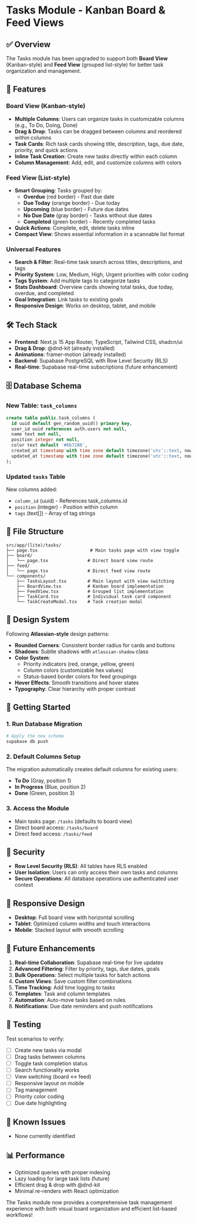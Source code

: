 # Tasks Module - Kanban Board & Feed Views

## ✅ Overview

The Tasks module has been upgraded to support both **Board View** (Kanban-style) and **Feed View** (grouped list-style) for better task organization and management.

## 🧩 Features

### Board View (Kanban-style)
- **Multiple Columns**: Users can organize tasks in customizable columns (e.g., To Do, Doing, Done)
- **Drag & Drop**: Tasks can be dragged between columns and reordered within columns
- **Task Cards**: Rich task cards showing title, description, tags, due date, priority, and quick actions
- **Inline Task Creation**: Create new tasks directly within each column
- **Column Management**: Add, edit, and customize columns with colors

### Feed View (List-style)
- **Smart Grouping**: Tasks grouped by:
  - **Overdue** (red border) - Past due date
  - **Due Today** (orange border) - Due today
  - **Upcoming** (blue border) - Future due dates
  - **No Due Date** (gray border) - Tasks without due dates
  - **Completed** (green border) - Recently completed tasks
- **Quick Actions**: Complete, edit, delete tasks inline
- **Compact View**: Shows essential information in a scannable list format

### Universal Features
- **Search & Filter**: Real-time task search across titles, descriptions, and tags
- **Priority System**: Low, Medium, High, Urgent priorities with color coding
- **Tags System**: Add multiple tags to categorize tasks
- **Stats Dashboard**: Overview cards showing total tasks, due today, overdue, and completed
- **Goal Integration**: Link tasks to existing goals
- **Responsive Design**: Works on desktop, tablet, and mobile

## 🛠️ Tech Stack

- **Frontend**: Next.js 15 App Router, TypeScript, Tailwind CSS, shadcn/ui
- **Drag & Drop**: @dnd-kit (already installed)
- **Animations**: framer-motion (already installed)
- **Backend**: Supabase PostgreSQL with Row Level Security (RLS)
- **Real-time**: Supabase real-time subscriptions (future enhancement)

## 🗄️ Database Schema

### New Table: `task_columns`
```sql
create table public.task_columns (
  id uuid default gen_random_uuid() primary key,
  user_id uuid references auth.users not null,
  name text not null,
  position integer not null,
  color text default '#6b7280',
  created_at timestamp with time zone default timezone('utc'::text, now()) not null,
  updated_at timestamp with time zone default timezone('utc'::text, now()) not null
);
```

### Updated `tasks` Table
New columns added:
- `column_id` (uuid) - References task_columns.id
- `position` (integer) - Position within column
- `tags` (text[]) - Array of tag strings

## 📁 File Structure

```
src/app/(lite)/tasks/
├── page.tsx                    # Main tasks page with view toggle
├── board/
│   └── page.tsx               # Direct board view route
├── feed/
│   └── page.tsx               # Direct feed view route
└── components/
    ├── TasksLayout.tsx        # Main layout with view switching
    ├── BoardView.tsx          # Kanban board implementation
    ├── FeedView.tsx           # Grouped list implementation
    ├── TaskCard.tsx           # Individual task card component
    └── TaskCreateModal.tsx    # Task creation modal
```

## 🎨 Design System

Following **Atlassian-style** design patterns:

- **Rounded Corners**: Consistent border radius for cards and buttons
- **Shadows**: Subtle shadows with `atlassian-shadow` class
- **Color System**: 
  - Priority indicators (red, orange, yellow, green)
  - Column colors (customizable hex values)
  - Status-based border colors for feed groupings
- **Hover Effects**: Smooth transitions and hover states
- **Typography**: Clear hierarchy with proper contrast

## 🚀 Getting Started

### 1. Run Database Migration
```bash
# Apply the new schema
supabase db push
```

### 2. Default Columns Setup
The migration automatically creates default columns for existing users:
- **To Do** (Gray, position 1)
- **In Progress** (Blue, position 2) 
- **Done** (Green, position 3)

### 3. Access the Module
- Main tasks page: `/tasks` (defaults to board view)
- Direct board access: `/tasks/board`
- Direct feed access: `/tasks/feed`

## 🔐 Security

- **Row Level Security (RLS)**: All tables have RLS enabled
- **User Isolation**: Users can only access their own tasks and columns
- **Secure Operations**: All database operations use authenticated user context

## 📱 Responsive Design

- **Desktop**: Full board view with horizontal scrolling
- **Tablet**: Optimized column widths and touch interactions
- **Mobile**: Stacked layout with smooth scrolling

## 🎯 Future Enhancements

1. **Real-time Collaboration**: Supabase real-time for live updates
2. **Advanced Filtering**: Filter by priority, tags, due dates, goals
3. **Bulk Operations**: Select multiple tasks for batch actions
4. **Custom Views**: Save custom filter combinations
5. **Time Tracking**: Add time logging to tasks
6. **Templates**: Task and column templates
7. **Automation**: Auto-move tasks based on rules
8. **Notifications**: Due date reminders and push notifications

## 🧪 Testing

Test scenarios to verify:
- [ ] Create new tasks via modal
- [ ] Drag tasks between columns
- [ ] Toggle task completion status
- [ ] Search functionality works
- [ ] View switching (board ↔ feed)
- [ ] Responsive layout on mobile
- [ ] Tag management
- [ ] Priority color coding
- [ ] Due date highlighting

## 🐛 Known Issues

- None currently identified

## 📊 Performance

- Optimized queries with proper indexing
- Lazy loading for large task lists (future)
- Efficient drag & drop with @dnd-kit
- Minimal re-renders with React optimization

The Tasks module now provides a comprehensive task management experience with both visual board organization and efficient list-based workflows!
